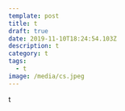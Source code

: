```yaml
---
template: post
title: t
draft: true
date: 2019-11-10T18:24:54.103Z
description: t
category: t
tags:
  - t
image: /media/cs.jpeg
---
```

t

